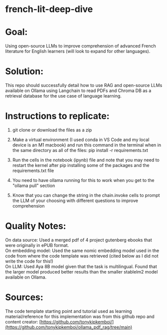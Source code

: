 # french-lit-deep-dive

# Goal: 
Using open-source LLMs to improve comprehension of advanced French literature for English learners (will look to expand for other languages).

# Solution: 
This repo should successfully detail how to use RAG and open-source LLMs available on Ollama using Langchain to read PDFs and Chroma DB as a retrieval database for the use case of language learning.

# Instructions to replicate:

1) git clone or download the files as a zip
   
2) Make a virtual environment (I used conda in VS Code and my local device is an M1 macbook) and run this command in the terminal when in the same directory as all of the files: pip install -r requirements.txt

3) Run the cells in the notebook (ipynb) file and note that you may need to restart the kernel after pip installing some of the packages and the requirements.txt file

4) You need to have ollama running for this to work when you get to the "ollama pull" section

5) Know that you can change the string in the chain.invoke cells to prompt the LLM of your choosing with different questions to improve comprehension

# Quality Notes:

On data source: Used a merged pdf of 4 project gutenberg ebooks that were originally in ePUB format. <br />
On embedding model: Used the same nomic embedding model used in the code from where the code template was retrieved (cited below as I did not write the code for this!) <br />
On LLM: Used Aya 8B model given that the task is multilingual. Found that the larger model produced better results than the smaller stablelm2 model available on Ollama. 

# Sources:

The code template starting point and tutorial used as learning material/reference for this implementation was from this github repo and content creator: [https://github.com/tonykipkemboi/](https://github.com/tonykipkemboi/ollama_pdf_rag/tree/main)

